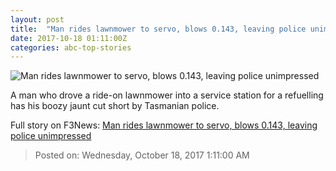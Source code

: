 ```yaml
---
layout: post
title:  "Man rides lawnmower to servo, blows 0.143, leaving police unimpressed"
date: 2017-10-18 01:11:00Z
categories: abc-top-stories
---
```


![Man rides lawnmower to servo, blows 0.143, leaving police unimpressed](http://www.abc.net.au/news/image/9061574-1x1-700x700.jpg)

A man who drove a ride-on lawnmower into a service station for a refuelling has his boozy jaunt cut short by Tasmanian police.


Full story on F3News: [Man rides lawnmower to servo, blows 0.143, leaving police unimpressed](http://www.f3nws.com/n/bvNHaB)

> Posted on: Wednesday, October 18, 2017 1:11:00 AM
